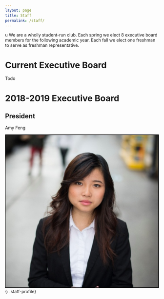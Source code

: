```yaml
---
layout: page
title: Staff
permalink: /staff/
---
```

u
We are a wholly student-run club.  Each spring we elect 8 executive board members
for the following academic year.  Each fall we elect one freshman to serve as freshman
representative.

Current Executive Board
=======================

Todo

2018-2019 Executive Board
=========================

President
---------

Amy Feng

![Amy Feng](/assets/amy_feng_2018.png){: .staff-profile}


